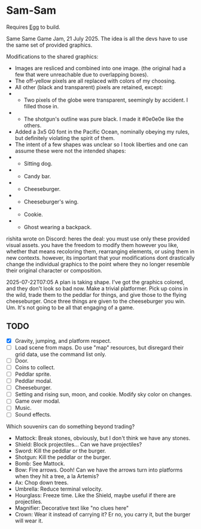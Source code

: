 # Sam-Sam

Requires [Egg](https://github.com/aksommerville/egg) to build.

Same Same Game Jam, 21 July 2025.
The idea is all the devs have to use the same set of provided graphics.

Modifications to the shared graphics:
 - Images are resliced and combined into one image. (the original had a few that were unreachable due to overlapping boxes).
 - The off-yellow pixels are all replaced with colors of my choosing.
 - All other (black and transparent) pixels are retained, except:
 - - Two pixels of the globe were transparent, seemingly by accident. I filled those in.
 - - The shotgun's outline was pure black. I made it #0e0e0e like the others.
 - Added a 3x5 G0 font in the Pacific Ocean, nominally obeying my rules, but definitely violating the spirit of them.
 - The intent of a few shapes was unclear so I took liberties and one can assume these were not the intended shapes:
 - - Sitting dog.
 - - Candy bar.
 - - Cheeseburger.
 - - Cheeseburger's wing.
 - - Cookie.
 - - Ghost wearing a backpack.
 
rishita wrote on Discord:
heres the deal: you must use only these provided visual assets. 
you have the freedom to modify them however you like, whether that means recoloring them, 
rearranging elements, or using them in new contexts. however, its important that your 
modifications dont drastically change the individual graphics to the point where 
they no longer resemble their original character or composition.

2025-07-22T07:05
A plan is taking shape. I've got the graphics colored, and they don't look so bad now.
Make a trivial platformer.
Pick up coins in the wild, trade them to the peddlar for things, and give those to the flying cheeseburger.
Once three things are given to the cheeseburger you win.
Um. It's not going to be all that engaging of a game.

## TODO

- [x] Gravity, jumping, and platform respect.
- [ ] Load scene from maps. Do use "map" resources, but disregard their grid data, use the command list only.
- [ ] Door.
- [ ] Coins to collect.
- [ ] Peddlar sprite.
- [ ] Peddlar modal.
- [ ] Cheeseburger.
- [ ] Setting and rising sun, moon, and cookie. Modify sky color on changes.
- [ ] Game over modal.
- [ ] Music.
- [ ] Sound effects.

Which souvenirs can do something beyond trading?
 - Mattock: Break stones, obviously, but I don't think we have any stones.
 - Shield: Block projectiles... Can we have projectiles?
 - Sword: Kill the peddlar or the burger.
 - Shotgun: Kill the peddlar or the burger.
 - Bomb: See Mattock.
 - Bow: Fire arrows. Oooh! Can we have the arrows turn into platforms when they hit a tree, a la Artemis?
 - Ax: Chop down trees.
 - Umbrella: Reduce terminal velocity.
 - Hourglass: Freeze time. Like the Shield, maybe useful if there are projectiles.
 - Magnifier: Decorative text like "no clues here"
 - Crown: Wear it instead of carrying it? Er no, you carry it, but the burger will wear it.
